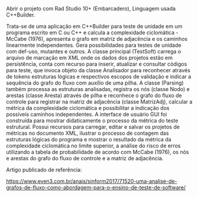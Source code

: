 Abrir o projeto com Rad Studio 10+ (Embarcadero), Linguagem usada C++Builder.

Trata-se de uma aplicação em C++Builder para teste de unidade em um programa escrito em C ou C++ e calcula a complexidade ciclomática - McCabe (1976), apresenta o grafo em matriz de adjacência e os caminhos linearmente independentes. Gera possibilidades para testes de unidade com def-uso, mutantes e outros. A classe principal (TestSoft) carrega o arquivo de marcação em XML onde os dados dos projetos estão em persistência, conta com recurso para inserir, atualizar e consultar códigos para teste, que invoca objeto da classe Analisador para reconhecer através de tokens estruturas lógicas e respectivos escopos de validação e indicar a sequência do grafo do fluxo com auxílio de uma pilha. A classe (Parsing) também processa as estruturas analisadas, registra os nós (classe Nodo) e arestas (classe Aresta) através de pilha e reconhece o grafo do fluxo de controle para registrar na matriz de adjacência (classe MatrizAdj), calcular a métrica da complexidade ciclomática e possibilitar a indicação dos possíveis caminhos independentes. A interface de usuário GUI foi construída para mostrar didaticamente o processo da métrica do teste estrutural. Possui recursos para carregar, editar e salvar os projetos de métricas no documento XML, ilustrar o processo de contagem das estruturas lógicas do programa e mostrar o resultado da métrica da complexidade ciclomática no limite superior, a análise do risco de erros utilizando a tabela de probabilidade de acordo com McCabe (1976), os nós e arestas do grafo do fluxo de controle e a matriz de adjacência.

Artigo publicado de referência:

https://www.even3.com.br/anais/sinform2017/71520-uma-analise-de-grafos-de-fluxo-como-abordagem-para-o-ensino-de-teste-de-software/

